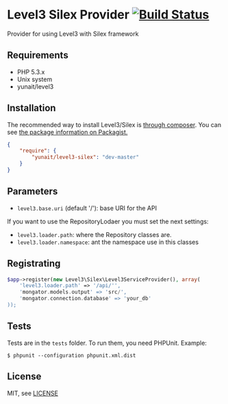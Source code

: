 Level3 Silex Provider [![Build Status](https://travis-ci.org/yunait/level3-silex.png?branch=master)](https://travis-ci.org/yunait/level3-silex)
==============================

Provider for using Level3 with Silex framework


Requirements
------------

* PHP 5.3.x
* Unix system
* yunait/level3

Installation
------------

The recommended way to install Level3/Silex is [through composer](http://getcomposer.org).
You can see [the package information on Packagist.](https://packagist.org/packages/yunait/level3-silex)

```JSON
{
    "require": {
        "yunait/level3-silex": "dev-master"
    }
}
```

Parameters
------------

* ```level3.base.uri``` (default '/'): base URI for the API

If you want to use the RepositoryLodaer you must set the next settings:
* ```level3.loader.path```: where the Repository classes are.
* ```level3.loader.namespace```: ant the namespace use in this classes

Registrating
------------

```PHP
$app->register(new Level3\Silex\Level3ServiceProvider(), array(
    'level3.loader.path' => '/api/'',
    'mongator.models.output' => 'src/',
    'mongator.connection.database' => 'your_db'
));
```

Tests
-----

Tests are in the `tests` folder.
To run them, you need PHPUnit.
Example:

    $ phpunit --configuration phpunit.xml.dist


License
-------

MIT, see [LICENSE](LICENSE)